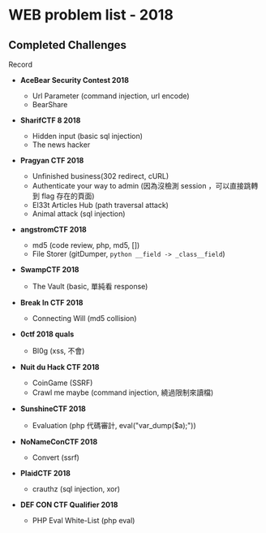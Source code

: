 # WEB problem list - 2018

## Completed Challenges
Record
	
* **AceBear Security Contest 2018**
	- Url Parameter (command injection, url encode)
	- BearShare

* **SharifCTF 8 2018**
	- Hidden input (basic sql injection)
	- The news hacker 

* **Pragyan CTF 2018**
	- Unfinished business(302 redirect, cURL)
	- Authenticate your way to admin (因為沒檢測 session ，可以直接跳轉到 flag 存在的頁面)
	- El33t Articles Hub (path traversal attack)
	- Animal attack (sql injection)

* **angstromCTF 2018**
	- md5 (code review, php, md5, [])
	- File Storer (gitDumper, ```python __field -> _class__field```)

* **SwampCTF 2018**
	- The Vault (basic, 單純看 response)

* **Break In CTF 2018**
	- Connecting Will (md5 collision)

* **0ctf 2018 quals**
	- Bl0g (xss, 不會)

* **Nuit du Hack CTF 2018**
	- CoinGame (SSRF)
	- Crawl me maybe (command injection, 繞過限制來讀檔)

* **SunshineCTF 2018**
	- Evaluation (php 代碼審計, eval("var_dump($a);"))

* **NoNameConCTF 2018**
	- Convert (ssrf)

* **PlaidCTF 2018**
	- crauthz (sql injection, xor)

* **DEF CON CTF Qualifier 2018**
	- PHP Eval White-List (php eval)